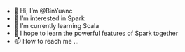 - 👋 Hi, I’m @BinYuanc
- 👀 I’m interested in Spark
- 🌱 I’m currently learning Scala
- 💞️ I hope to learn the powerful features of Spark together
- 📫 How to reach me ...

<!---
BinYuanc/BinYuanc is a ✨ special ✨ repository because its `README.md` (this file) appears on your GitHub profile.
You can click the Preview link to take a look at your changes.
--->
